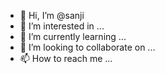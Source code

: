 - 👋 Hi, I’m @sanji
- 👀 I’m interested in ...
- 🌱 I’m currently learning ...
- 💞️ I’m looking to collaborate on ...
- 📫 How to reach me ...

<!---
zhangwenjie-zwj/zhangwenjie-zwj is a ✨ special ✨ repository because its `README.md` (this file) appears on your GitHub profile.
You can click the Preview link to take a look at your changes.
--->

